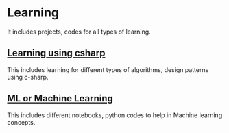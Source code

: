 # Learning
It includes projects, codes for all types of learning. 

## [Learning using csharp](Learning/README.md)
This includes learning for different types of algorithms, design patterns using c-sharp. 

## [ML or Machine Learning](ML/README.md)
This includes different notebooks, python codes to help in Machine learning concepts. 